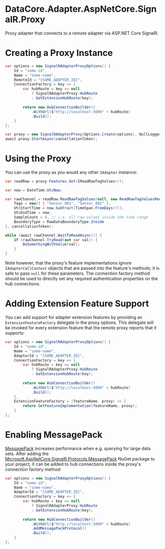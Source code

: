﻿# DataCore.Adapter.AspNetCore.SignalR.Proxy

Proxy adapter that connects to a remote adapter via ASP.NET Core SignalR.


# Creating a Proxy Instance

```csharp
var options = new SignalRAdapterProxyOptions() {
    Id = "some-id",
    Name = "some-name",
    RemoteId = "{SOME_ADAPTER_ID}",
    ConnectionFactory = key => {
        var hubRoute = key == null
            ? SignalRAdapterProxy.HubRoute
            : GetExtensionHubRoute(key);
        
        return new HubConnectionBuilder()
            .WithUrl($"http://localhost:5000" + hubRoute)
            .Build();
    }
};

var proxy = new SignalRAdapterProxy(Options.Create(options), NullLoggerFactory.Instance);
await proxy.StartAsync(cancellationToken);
```


# Using the Proxy

You can use the proxy as you would any other `IAdapter` instance:

```csharp
var readRaw = proxy.Features.Get<IReadRawTagValues>();

var now = DateTime.UtcNow;

var rawChannel = readRaw.ReadRawTagValues(null, new ReadRawTagValuesRequest() {
    Tags = new[] { "Sensor_001", "Sensor_002" },
    UtcStartTime = now.Subtract(TimeSpan.FromDays(7)),
    UtcEndTime = now,
    SampleCount = 0, // i.e. all raw values inside the time range
    BoundaryType = RawDataBoundaryType.Inside
}, cancellationToken);

while (await rawChannel.WaitToReadAsync()) {
    if (rawChannel.TryRead(out var val)) {
        DoSomethingWithValue(val);
    }
}
```

Note however, that the proxy's feature implementations ignore `IAdapterCallContext` objects that are passed into the feature's methods; it is safe to pass `null` for these parameters. The connection factory method should be used to directly set any required authentication properties on the hub connections.


# Adding Extension Feature Support

You can add support for adapter extension features by providing an `ExtensionFeatureFactory` delegate in the proxy options. This delegate will be invoked for every extension feature that the remote proxy reports that it supports:

```csharp
var options = new SignalRAdapterProxyOptions() {
    Id = "some-id",
    Name = "some-name",
    AdapterId = "{SOME_ADAPTER_ID}",
    ConnectionFactory = key => {
        var hubRoute = key == null
            ? SignalRAdapterProxy.HubRoute
            : GetExtensionHubRoute(key);
            
        return new HubConnectionBuilder()
            .WithUrl($"http://localhost:5000" + hubRoute)
            .Build();
    },
    ExtensionFeatureFactory = (featureName, proxy) => {
        return GetFeatureImplementation(featureName, proxy);
    }
};
```


# Enabling MessagePack

[MessagePack](https://docs.microsoft.com/en-us/aspnet/core/signalr/messagepackhubprotocol) increases performance when e.g. querying for large data sets. After adding the [Microsoft.AspNetCore.SignalR.Protocols.MessagePack](https://www.nuget.org/packages/Microsoft.AspNetCore.SignalR.Protocols.MessagePack) NuGet package to your project, it can be added to hub connections inside the proxy's connection factory method:

```csharp
var options = new SignalRAdapterProxyOptions() {
    Id = "some-id",
    Name = "some-name",
    AdapterId = "{SOME_ADAPTER_ID}",
    ConnectionFactory = key => {
        var hubRoute = key == null
            ? SignalRAdapterProxy.HubRoute
            : GetExtensionHubRoute(key);
        
        return new HubConnectionBuilder()
            .WithUrl($"http://localhost:5000" + hubRoute)
            .AddMessagePackProtocol()
            .Build();
    }
};
```
